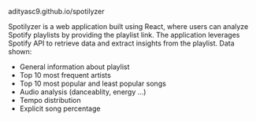 adityasc9.github.io/spotilyzer

Spotilyzer is a web application built using React, where users can analyze Spotify playlists by providing the playlist link. The application leverages Spotify API to retrieve data and extract insights from the playlist. 
Data shown:
  - General information about playlist
  - Top 10 most frequent artists
  - Top 10 most popular and least popular songs
  - Audio analysis (danceablity, energy ...)
  - Tempo distribution
  - Explicit song percentage

